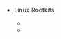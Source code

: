 * Linux Rootkits

  - [](https://xcellerator.github.io/posts/linux_rootkits_10/)
  - [](https://github.com/xcellerator/linux_kernel_hacking)


